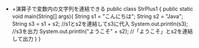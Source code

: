 - +演算子で変数内の文字列を連結できる
public class StrPlus1 {
    public static void main(String[] args){
        String s1 = "こんにちは";
        String s2 = "Java";
        String s3 = s1 + s2;  //s1とs2を連結してs3に代入
        System.out.println(s3);  //s3を出力
        System.out.println("ようこそ" + s2);  //「ようこそ」とs2を連結して出力
    }
}

